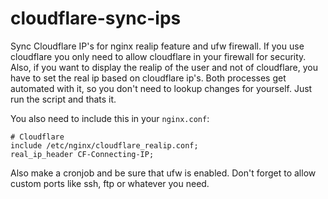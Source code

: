 # cloudflare-sync-ips
Sync Cloudflare IP's for nginx realip feature and ufw firewall.
If you use cloudflare you only need to allow cloudflare in your firewall for security. Also, if you want to display the realip of the user and not of cloudflare, you have to set the real ip based on cloudflare ip's. Both processes get automated with it, so you don't need to lookup changes for yourself. Just run the script and thats it.

You also need to include this in your `nginx.conf`:
```nginx
# Cloudflare
include /etc/nginx/cloudflare_realip.conf;
real_ip_header CF-Connecting-IP;
```

Also make a cronjob and be sure that ufw is enabled. Don't forget to allow custom ports like ssh, ftp or whatever you need.
